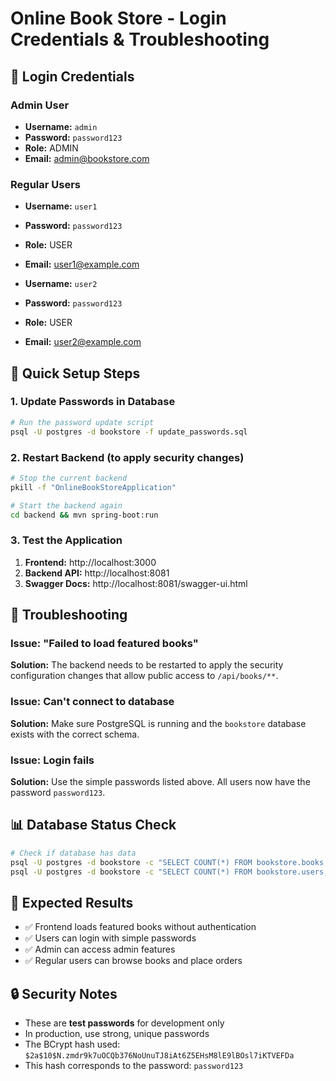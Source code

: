 # Online Book Store - Login Credentials & Troubleshooting

## 🔑 Login Credentials

### Admin User
- **Username:** `admin`
- **Password:** `password123`
- **Role:** ADMIN
- **Email:** admin@bookstore.com

### Regular Users
- **Username:** `user1`
- **Password:** `password123`
- **Role:** USER
- **Email:** user1@example.com

- **Username:** `user2`
- **Password:** `password123`
- **Role:** USER
- **Email:** user2@example.com

## 🚀 Quick Setup Steps

### 1. Update Passwords in Database
```bash
# Run the password update script
psql -U postgres -d bookstore -f update_passwords.sql
```

### 2. Restart Backend (to apply security changes)
```bash
# Stop the current backend
pkill -f "OnlineBookStoreApplication"

# Start the backend again
cd backend && mvn spring-boot:run
```

### 3. Test the Application
1. **Frontend:** http://localhost:3000
2. **Backend API:** http://localhost:8081
3. **Swagger Docs:** http://localhost:8081/swagger-ui.html

## 🔧 Troubleshooting

### Issue: "Failed to load featured books"
**Solution:** The backend needs to be restarted to apply the security configuration changes that allow public access to `/api/books/**`.

### Issue: Can't connect to database
**Solution:** Make sure PostgreSQL is running and the `bookstore` database exists with the correct schema.

### Issue: Login fails
**Solution:** Use the simple passwords listed above. All users now have the password `password123`.

## 📊 Database Status Check
```bash
# Check if database has data
psql -U postgres -d bookstore -c "SELECT COUNT(*) FROM bookstore.books;"
psql -U postgres -d bookstore -c "SELECT COUNT(*) FROM bookstore.users;"
```

## 🎯 Expected Results
- ✅ Frontend loads featured books without authentication
- ✅ Users can login with simple passwords
- ✅ Admin can access admin features
- ✅ Regular users can browse books and place orders

## 🔒 Security Notes
- These are **test passwords** for development only
- In production, use strong, unique passwords
- The BCrypt hash used: `$2a$10$N.zmdr9k7uOCQb376NoUnuTJ8iAt6Z5EHsM8lE9lBOsl7iKTVEFDa`
- This hash corresponds to the password: `password123` 